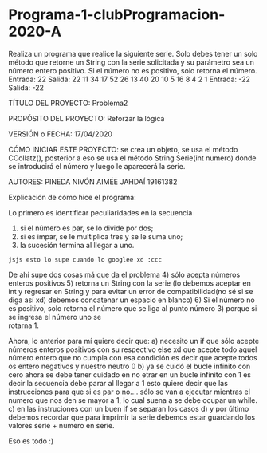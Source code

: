 # Programa-1-clubProgramacion-2020-A
  Realiza un programa que realice la siguiente serie. Solo debes tener un solo método que retorne un String con la serie solicitada y su parámetro sea un número entero positivo. Si el número no es positivo, solo retorna el número. Entrada: 22 Salida: 22 11 34 17 52 26 13 40 20 10 5 16 8 4 2 1  Entrada: -22 Salida: -22 

TÍTULO DEL PROYECTO: Problema2 

PROPÓSITO DEL PROYECTO: Reforzar la lógica 

VERSIÓN o FECHA: 17/04/2020 

CÓMO INICIAR ESTE PROYECTO: se crea un objeto, se usa el método   CCollatz(), posterior a eso se usa el método String Serie(int numero) donde se introducirá el número y luego le aparecerá la serie.

AUTORES: PINEDA NIVÓN AIMÉE JAHDAÍ 19161382 


Explicación de cómo hice el programa:

Lo primero es identificar peculiaridades en la secuencia

       
   1) si el número es par, se lo divide por dos;
   2) si es impar, se le multiplica tres y se le suma uno;
   3) la sucesión termina al llegar a uno.
    
    jsjs esto lo supe cuando lo googlee xd :ccc 
    
 De ahí supe dos cosas má que da el problema
     4) sólo acepta números enteros positivos
     5) retorna un String con la serie (lo debemos aceptar en int y regresar en String y para evitar un error de compatibilidad(no sé si se diga así xd) debemos concatenar un espacio en blanco)
     6) Si el número no es positivo, solo retorna el número que se liga al punto número 3) porque si se ingresa el número uno se        
     rotarna 1.
     
 Ahora, lo anterior para mí  quiere decir que:
     a) necesito un if que sólo acepte números enteros positivos con su respectivo else xd que acepte todo aquel número entero que no cumpla con esa condición es decir que acepte todos os entero negativos y nuestro neutro 0
     b) ya se cuidó el bucle infinito con cero ahora se debe tener cuidado en no etrar en un bucle infinito con 1 es decir     la secuencia debe parar al llegar a 1  esto quiere decir que las instrucciones para que si es par o no.... sólo se van a  ejecutar mientras el numero que nos den se mayor a 1, lo cual suena  a se debe ocupar un while.
     c) en las instruciones con un buen if se separan  los casos
     d) y por último debemos recordar que para imprimir la serie debemos estar guardando los valores serie + numero en serie.
     
  Eso es todo :)
     
    
